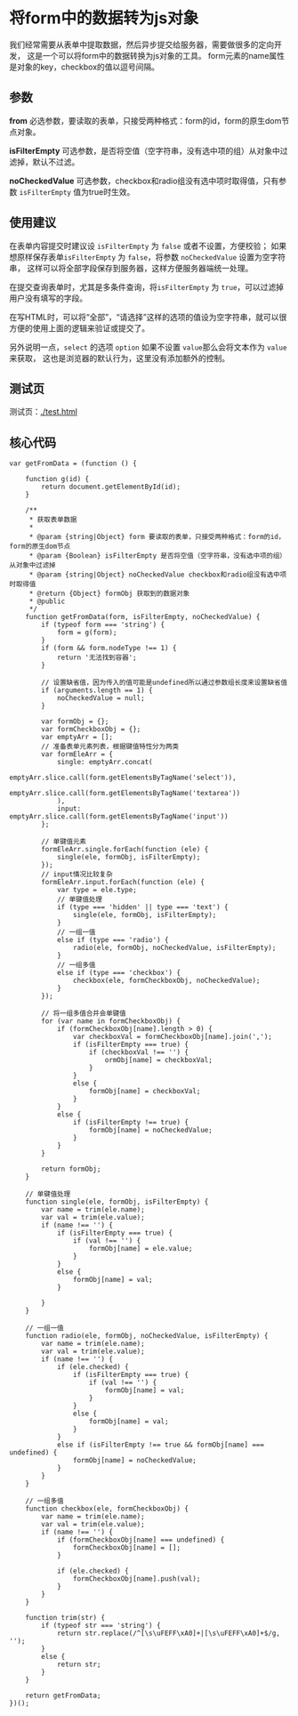 # 将form中的数据转为js对象
 
我们经常需要从表单中提取数据，然后异步提交给服务器，需要做很多的定向开发，
这是一个可以将form中的数据转换为js对象的工具。
form元素的name属性是对象的key，checkbox的值以逗号间隔。

## 参数

**from** 必选参数，要读取的表单，只接受两种格式：form的id，form的原生dom节点对象。

**isFilterEmpty** 可选参数，是否将空值（空字符串，没有选中项的组）从对象中过滤掉，默认不过滤。

**noCheckedValue** 可选参数，checkbox和radio组没有选中项时取得值，只有参数 `isFilterEmpty` 值为true时生效。

## 使用建议

在表单内容提交时建议设 `isFilterEmpty` 为 `false` 或者不设置，方便校验；
如果想原样保存表单`isFilterEmpty` 为 `false`，将参数 `noCheckedValue` 设置为空字符串，
这样可以将全部字段保存到服务器，这样方便服务器端统一处理。

在提交查询表单时，尤其是多条件查询，将`isFilterEmpty` 为 `true`，可以过滤掉用户没有填写的字段。

在写HTML时，可以将“全部”，“请选择”这样的选项的值设为空字符串，就可以很方便的使用上面的逻辑来验证或提交了。

另外说明一点，`select` 的选项 `option` 如果不设置 `value`那么会将文本作为 `value` 来获取，
这也是浏览器的默认行为，这里没有添加额外的控制。

## 测试页

测试页：[./test.html](./test.html)

## 核心代码

    var getFromData = (function () {

        function g(id) {
            return document.getElementById(id);
        }

        /**
         * 获取表单数据
         *
         * @param {string|Object} form 要读取的表单，只接受两种格式：form的id，form的原生dom节点
         * @param {Boolean} isFilterEmpty 是否将空值（空字符串，没有选中项的组）从对象中过滤掉
         * @param {string|Object} noCheckedValue checkbox和radio组没有选中项时取得值
         * @return {Object} formObj 获取到的数据对象
         * @public
         */
        function getFromData(form, isFilterEmpty, noCheckedValue) {
            if (typeof form === 'string') {
                form = g(form);
            }
            if (form && form.nodeType !== 1) {
                return '无法找到容器';
            }

            // 设置缺省值，因为传入的值可能是undefined所以通过参数组长度来设置缺省值
            if (arguments.length == 1) {
                noCheckedValue = null;
            }

            var formObj = {};
            var formCheckboxObj = {};
            var emptyArr = [];
            // 准备表单元素列表，根据键值特性分为两类
            var formEleArr = {
                single: emptyArr.concat(
                        emptyArr.slice.call(form.getElementsByTagName('select')),
                        emptyArr.slice.call(form.getElementsByTagName('textarea'))
                ),
                input: emptyArr.slice.call(form.getElementsByTagName('input'))
            };

            // 单键值元素
            formEleArr.single.forEach(function (ele) {
                single(ele, formObj, isFilterEmpty);
            });
            // input情况比较复杂
            formEleArr.input.forEach(function (ele) {
                var type = ele.type;
                // 单键值处理
                if (type === 'hidden' || type === 'text') {
                    single(ele, formObj, isFilterEmpty);
                }
                // 一组一值
                else if (type === 'radio') {
                    radio(ele, formObj, noCheckedValue, isFilterEmpty);
                }
                // 一组多值
                else if (type === 'checkbox') {
                    checkbox(ele, formCheckboxObj, noCheckedValue);
                }
            });

            // 将一组多值合并会单键值
            for (var name in formCheckboxObj) {
                if (formCheckboxObj[name].length > 0) {
                    var checkboxVal = formCheckboxObj[name].join(',');
                    if (isFilterEmpty === true) {
                        if (checkboxVal !== '') {
                            ormObj[name] = checkboxVal;
                        }
                    }
                    else {
                        formObj[name] = checkboxVal;
                    }
                }
                else {
                    if (isFilterEmpty !== true) {
                        formObj[name] = noCheckedValue;
                    }
                }
            }

            return formObj;
        }

        // 单键值处理
        function single(ele, formObj, isFilterEmpty) {
            var name = trim(ele.name);
            var val = trim(ele.value);
            if (name !== '') {
                if (isFilterEmpty === true) {
                    if (val !== '') {
                        formObj[name] = ele.value;
                    }
                }
                else {
                    formObj[name] = val;
                }

            }
        }

        // 一组一值
        function radio(ele, formObj, noCheckedValue, isFilterEmpty) {
            var name = trim(ele.name);
            var val = trim(ele.value);
            if (name !== '') {
                if (ele.checked) {
                    if (isFilterEmpty === true) {
                        if (val !== '') {
                            formObj[name] = val;
                        }
                    }
                    else {
                        formObj[name] = val;
                    }
                }
                else if (isFilterEmpty !== true && formObj[name] === undefined) {
                    formObj[name] = noCheckedValue;
                }
            }
        }

        // 一组多值
        function checkbox(ele, formCheckboxObj) {
            var name = trim(ele.name);
            var val = trim(ele.value);
            if (name !== '') {
                if (formCheckboxObj[name] === undefined) {
                    formCheckboxObj[name] = [];
                }

                if (ele.checked) {
                    formCheckboxObj[name].push(val);
                }
            }
        }

        function trim(str) {
            if (typeof str === 'string') {
                return str.replace(/^[\s\uFEFF\xA0]+|[\s\uFEFF\xA0]+$/g, '');
            }
            else {
                return str;
            }
        }
        
        return getFromData;
    })();
    
